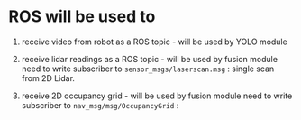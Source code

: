# ROS will be used to
1. receive video from robot as a ROS topic - will be used by YOLO module
2. receive lidar readings as a ROS topic - will be used by fusion module
        need to write subscriber to `sensor_msgs/laserscan.msg` : single scan from 2D Lidar.

3. receive 2D occupancy grid - will be used by fusion module
        need to write subscriber to `nav_msg/msg/OccupancyGrid` : 